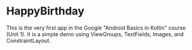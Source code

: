 # HappyBirthday
This is the very first app in the Google "Android Basics in Kotlin" course (Unit 1).
It is a simple demo using ViewGroups, TextFields, Images, and ConstraintLayout.
